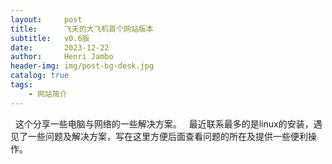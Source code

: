 ```yaml
---
layout:     post
title:      飞天的大飞机首个网站版本
subtitle:   v0.6版
date:       2023-12-22
author:     Henri Jambo
header-img: img/post-bg-desk.jpg
catalog: true
tags:
    - 网站简介
---
```


  这个分享一些电脑与网络的一些解决方案。
  最近联系最多的是linux的安装，遇见了一些问题及解决方案，写在这里方便后面查看问题的所在及提供一些便利操作。
